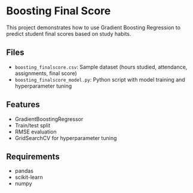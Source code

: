 # Boosting Final Score

This project demonstrates how to use Gradient Boosting Regression to predict student final scores based on study habits.

## Files

- `boosting_finalscore.csv`: Sample dataset (hours studied, attendance, assignments, final score)
- `boosting_finalscore_model.py`: Python script with model training and hyperparameter tuning

## Features

- GradientBoostingRegressor
- Train/test split
- RMSE evaluation
- GridSearchCV for hyperparameter tuning

## Requirements

- pandas
- scikit-learn
- numpy
